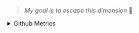   
>  *My goal is to escape this dimension* 🤖
  

<details>
  just like bucket.

<summary>Github Metrics</summary>

![Metrics](/github-metrics.svg)

</details>
